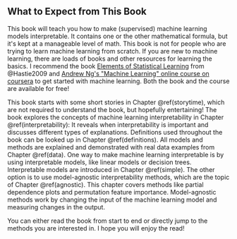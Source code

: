 What to Expect from This Book
-----------------------------

This book will teach you how to make (supervised) machine learning
models interpretable. It contains one or the other mathematical formula,
but it's kept at a manageable level of math. This book is not for people
who are trying to learn machine learning from scratch. If you are new to
machine learning, there are loads of books and other resources for
learning the basics. I recommend the book [Elements of Statistical
Learning](https://web.stanford.edu/~hastie/ElemStatLearn/) from
@Hastie2009 and [Andrew Ng's "Machine Learning" online course on
coursera](https://www.coursera.org/learn/machine-learning) to get
started with machine learning. Both the book and the course are
available for free!

This book starts with some short stories in Chapter @ref(storytime),
which are not required to understand the book, but hopefully
entertaining! The book explores the concepts of machine learning
interpretability in Chapter @ref(interpretability): It reveals when
interpretability is important and discusses different types of
explanations. Definitions used throughout the book can be looked up in
Chapter @ref(definitions). All models and methods are explained and
demonstrated with real data examples from Chapter @ref(data). One way to
make machine learning interpretable is by using interpretable models,
like linear models or decision trees. Interpretable models are
introduced in Chapter @ref(simple). The other option is to use
model-agnostic interpretability methods, which are the topic of Chapter
@ref(agnostic). This chapter covers methods like partial dependence
plots and permutation feature importance. Model-agnostic methods work by
changing the input of the machine learning model and measuring changes
in the output.

You can either read the book from start to end or directly jump to the
methods you are interested in. I hope you will enjoy the read!
